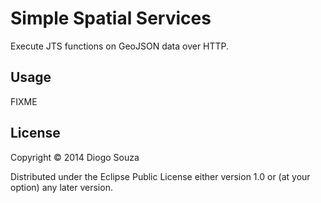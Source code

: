 # Simple Spatial Services

Execute JTS functions on GeoJSON data over HTTP.

## Usage

FIXME

## License

Copyright © 2014 Diogo Souza

Distributed under the Eclipse Public License either version 1.0 or (at
your option) any later version.

